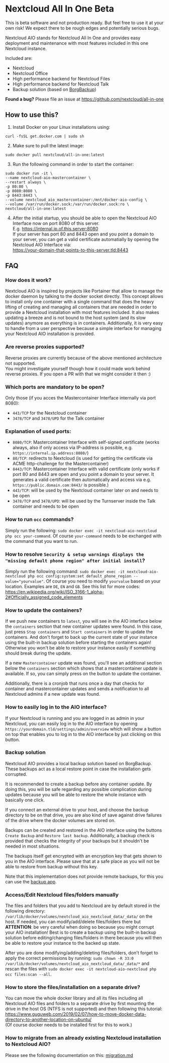 # Nextcloud All In One Beta
This is beta software and not production ready.
But feel free to use it at your own risk!
We expect there to be rough edges and potentially serious bugs.

Nextcloud AIO stands for Nextcloud All In One and provides easy deployment and maintenance with most features included in this one Nextcloud instance. 

Included are:
- Nextcloud
- Nextcloud Office
- High performance backend for Nextcloud Files
- High performance backend for Nextcloud Talk
- Backup solution (based on [BorgBackup](https://github.com/borgbackup/borg#what-is-borgbackup))

**Found a bug?** Please file an issue at https://github.com/nextcloud/all-in-one

## How to use this?
1. Install Docker on your Linux installations using:

```
curl -fsSL get.docker.com | sudo sh
```
2. Make sure to pull the latest image:

```
sudo docker pull nextcloud/all-in-one:latest
```
3. Run the following command in order to start the container:

```
sudo docker run -it \
--name nextcloud-aio-mastercontainer \
--restart always \
-p 80:80 \
-p 8080:8080 \
-p 8443:8443 \
--volume nextcloud_aio_mastercontainer:/mnt/docker-aio-config \
--volume /var/run/docker.sock:/var/run/docker.sock:ro \
nextcloud/all-in-one:latest
```
4. After the initial startup, you should be able to open the Nextcloud AIO Interface now on port 8080 of this server.<br>
E.g. https://internal.ip.of.this.server:8080<br>
If your server has port 80 and 8443 open and you point a domain to your server, you can get a valid certificate automatially by opening the Nextcloud AIO Interface via:<br>
https://your-domain-that-points-to-this-server.tld:8443

## FAQ
### How does it work?
Nextcloud AIO is inspired by projects like Portainer that allow to manage the docker daemon by talking to the docker socket directly. This concept allows to install only one container with a single command that does the heavy lifting of creating and managing all containers that are needed in order to provide a Nextcloud installation with most features included. It also makes updating a breeze and is not bound to the host system (and its slow updates) anymore as everything is in containers. Additionally, it is very easy to handle from a user perspective because a simple interface for managing your Nextcloud AIO installation is provided.

### Are reverse proxies supported?
Reverse proxies are currently because of the above mentioned architecture not supported.<br>
You might investigate yourself though how it could made work behind reverse proxies. If you open a PR with that we might consider it then :)

### Which ports are mandatory to be open?
Only those (if you acces the Mastercontainer Interface internally via port 8080):
- `443/TCP` for the Nextcloud container
- `3478/TCP` and `3478/UPD` for the Talk container

### Explanation of used ports:
- `8080/TCP`: Mastercontainer Interface with self-signed certificate (works always, also if only access via IP-address is possible, e.g. `https://internal.ip.address:8080/`)
- `80/TCP`: redirects to Nextcloud (is used for getting the certificate via ACME http-challenge for the Mastercontainer)
- `8443/TCP`: Mastercontainer Interface with valid certificate (only works if port 80 and 8443 are open and you point a domain to your server. It generates a valid certificate then automatically and access via e.g. `https://public.domain.com:8443/` is possible.)
- `443/TCP`: will be used by the Nextcloud container later on and needs to be open
- `3478/TCP` and `3478/UPD`: will be used by the Turnserver inside the Talk container and needs to be open

### How to run `occ` commands?
Simply run the following: `sudo docker exec -it nextcloud-aio-nextcloud php occ your-command`. Of course `your-command` needs to be exchanged with the command that you want to run.

### How to resolve `Security & setup warnings displays the "missing default phone region" after initial install`?
Simply run the following command: `sudo docker exec -it nextcloud-aio-nextcloud php occ config:system:set default_phone_region --value="yourvalue"`. Of course you need to modify `yourvalue` based on your location. Examples are `DE`, `EN` and `GB`. See this list for more codes: https://en.wikipedia.org/wiki/ISO_3166-1_alpha-2#Officially_assigned_code_elements

### How to update the containers?
If we push new containers to `latest`, you will see in the AIO interface below the `containers` section that new container updates were found. In this case, just press `Stop containers` and `Start containers` in order to update the containers. And don't forget to back up the current state of your instance using the built-in backup solution before starting the containers again! Otherwise you won't be able to restore your instance easily if something should break during the update.

If a new `Mastercontainer` update was found, you'll see an additional section below the `containers` section which shows that a mastercontainer update is available. If so, you can simply press on the button to update the container.

Additionally, there is a cronjob that runs once a day that checks for container and mastercontainer updates and sends a notification to all Nextcloud admins if a new update was found.

### How to easily log in to the AIO interface?
If your Nextcloud is running and you are logged in as admin in your Nextcloud, you can easily log in to the AIO interface by opening `https://yourdomain.tld/settings/admin/overview` which will show a button on top that enables you to log in to the AIO interface by just clicking on this button. 

### Backup solution
Nextcloud AIO provides a local backup solution based on BorgBackup. These backups act as a local restore point in case the installation gets corrupted. 

It is recommended to create a backup before any container update. By doing this, you will be safe regarding any possible complication during updates because you will be able to restore the whole instance with basically one click. 

If you connect an external drive to your host, and choose the backup directory to be on that drive, you are also kind of save against drive failures of the drive where the docker volumes are stored on. 

Backups can be created and restored in the AIO interface using the buttons `Create Backup` and `Restore last backup`. Additionally, a backup check is provided that checks the integrity of your backups but it shouldn't be needed in most situations. 

The backups itself get encrypted with an encryption key that gets shown to you in the AIO interface. Please save that at a safe place as you will not be able to restore from backup without this key.

Note that this implementation does not provide remote backups, for this you can use the [backup app](https://apps.nextcloud.com/apps/backup). 

### Access/Edit Nextcloud files/folders manually
The files and folders that you add to Nextcloud are by default stored in the following directory: `/var/lib/docker/volumes/nextcloud_aio_nextcloud_data/_data/` on the host. If needed, you can modify/add/delete files/folders there but **ATTENTION**: be very careful when doing so because you might corrupt your AIO installation! Best is to create a backup using the built-in backup solution before editing/changing files/folders in there because you will then be able to restore your instance to the backed up state.

After you are done modifying/adding/deleting files/folders, don't forget to apply the correct permissions by running: `sudo chown -R 33:0 /var/lib/docker/volumes/nextcloud_aio_nextcloud_data/_data/*` and rescan the files with `sudo docker exec -it nextcloud-aio-nextcloud php occ files:scan --all`.

### How to store the files/installation on a separate drive?
You can move the whole docker library and all its files including all Nextcloud AIO files and folders to a separate drive by first mounting the drive in the host OS (NTFS is not supported) and then following this tutorial: https://www.guguweb.com/2019/02/07/how-to-move-docker-data-directory-to-another-location-on-ubuntu/<br>
(Of course docker needs to be installed first for this to work.)

### How to migrate from an already existing Nextcloud installation to Nextcloud AIO?
Please see the following documentation on this: [migration.md](https://github.com/nextcloud/all-in-one/blob/main/migration.md)
